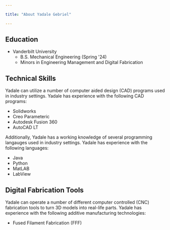 ```yaml
---

title: "About Yadale Gebriel"

---
```


## Education

* Vanderbilt University
  * B.S. Mechanical Engineering (Spring '24)
   * Minors in Engineering Management and Digital Fabrication

## Technical Skills

Yadale can utilize a number of computer aided design (CAD) programs used in industry settings. Yadale has experience with the following CAD programs:
* Solidworks
* Creo Parameteric
* Autodesk Fusion 360
* AutoCAD LT

Additionally, Yadale has a working knowledge of several programming langauges used in industry settings. Yadale has experience with the following languages:
* Java
* Python
* MatLAB
* LabView

## Digital Fabrication Tools
Yadale can operate a number of different computer controlled (CNC) fabrication tools to turn 3D models into real-life parts. Yadale has experience with the following additive manufacturing technologies:

* Fused Filament Fabrication (FFF)
